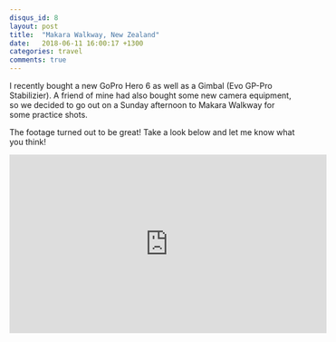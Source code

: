```yaml
---
disqus_id: 8
layout: post
title:  "Makara Walkway, New Zealand"
date:   2018-06-11 16:00:17 +1300
categories: travel
comments: true
---
```


I recently bought a new GoPro Hero 6 as well as a Gimbal (Evo GP-Pro Stabilizier).
A friend of mine had also bought some new camera equipment, so we decided to go out on a Sunday afternoon to Makara Walkway for some practice shots. 

The footage turned out to be great! 
Take a look below and let me know what you think!

<iframe width="560" height="315" src="https://www.youtube.com/embed/cSiM6wecM1c" frameborder="0" allow="autoplay; encrypted-media" allowfullscreen></iframe>
